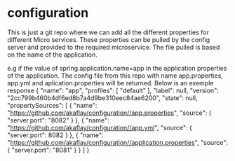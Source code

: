 # configuration

This is just a git repo where we can add all the different properties for different Micro services. These properties can be pulled by the config server
and provided to the required microservice. The file pulled is based on the name of the application.

e.g if the value of spring.application.name=app in the application properties of the application. The config file from this repo with name 
app.properties, app.yml and aplication.properties will be returned. Below is an exemple response
{
    "name": "app",
    "profiles": [
        "default"
    ],
    "label": null,
    "version": "2cc799b460b4df6ed8b7a4d9be310eec84ae6200",
    "state": null,
    "propertySources": [
        {
            "name": "https://github.com/akaflay/configuration//app.properties",
            "source": {
                "server.port": "8082"
            }
        },
        {
            "name": "https://github.com/akaflay/configuration//app.yml",
            "source": {
                "server.port": 8082
            }
        },
        {
            "name": "https://github.com/akaflay/configuration//application.properties",
            "source": {
                "server.port": "8081"
            }
        }
    ]
}
